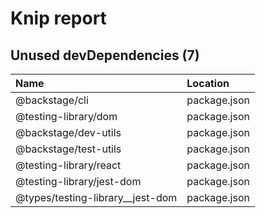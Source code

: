 # Knip report

## Unused devDependencies (7)

| Name                             | Location     |
|:---------------------------------|:-------------|
| @backstage/cli                   | package.json |
| @testing-library/dom             | package.json |
| @backstage/dev-utils             | package.json |
| @backstage/test-utils            | package.json |
| @testing-library/react           | package.json |
| @testing-library/jest-dom        | package.json |
| @types/testing-library__jest-dom | package.json |

